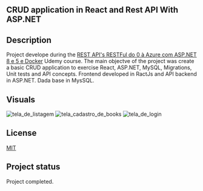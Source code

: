 ## CRUD application in React and Rest API With ASP.NET

## Description
Project develope during the [REST API's RESTFul do 0 à Azure com ASP.NET 8 e 5 e Docker](https://www.udemy.com/course/restful-apis-do-0-a-nuvem-com-aspnet-core-e-docker/?couponCode=KEEPLEARNING) Udemy course. The main objectve of the project was create a basic CRUD application to exercise React, ASP.NET, MySQL, Migrations, Unit tests and API concepts.
Frontend developed in RactJs and API backend in ASP.NET. Dada base in MysSQL.

## Visuals
![tela_de_listagem](https://github.com/user-attachments/assets/3238e31b-0800-4a40-a6f2-06f4de6564fd)
![tela_cadastro_de_books](https://github.com/user-attachments/assets/d868060c-08c9-4054-8589-b17ae9aa949f)
![tela_de_login](https://github.com/user-attachments/assets/dae4bdea-e90e-45cf-aa09-8be8327c66dd)

## License
[MIT](https://choosealicense.com/licenses/mit/)

## Project status
Project completed.
